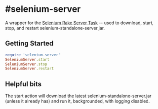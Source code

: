 #selenium-server
===============

A wrapper for the [Selenium Rake Server Task](http://selenium.googlecode.com/svn/trunk/docs/api/rb/Selenium/Rake/ServerTask.html) -- used to download, start, stop, and restart selenium-standalone-server.jar.

## Getting Started
```ruby
require 'selenium-server'
SeleniumServer.start
SeleniumServer.stop
SeleniumServer.restart
```  

## Helpful bits
The start action will download the latest selenium-standalone-server.jar (unless it already has) and run it, backgrounded, with logging disabled.
